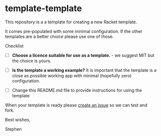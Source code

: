 # template-template
This repository is a a template for creating a new Racket template. 

It comes pre-populated with some minimal configuration. If the other templates are a better choice please use one of those.

Checklist
- [ ] **Choose a licence suitable for use as a template.** - we suggest MIT but the choice is yours.
- [ ] **Is the template a working example?** It is important that the template is a close as possible working app with minimal (hopefully zero) configuration.
- [ ] Change this README.md file to provide instructions for using the template 


When your template is ready please [create an issue](https://github.com/racket-templates/template-template/issues) so we can test and fork. 

Best wishes, 

Stephen
